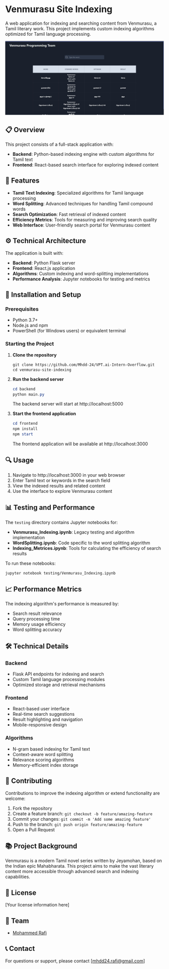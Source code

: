 # Venmurasu Site Indexing

A web application for indexing and searching content from Venmurasu, a Tamil literary work. This project implements custom indexing algorithms optimized for Tamil language processing.

![Project Output](testing/output.jpeg)

## 📋 Overview

This project consists of a full-stack application with:
- **Backend**: Python-based indexing engine with custom algorithms for Tamil text
- **Frontend**: React-based search interface for exploring indexed content

## 🚀 Features

- **Tamil Text Indexing**: Specialized algorithms for Tamil language processing
- **Word Splitting**: Advanced techniques for handling Tamil compound words
- **Search Optimization**: Fast retrieval of indexed content
- **Efficiency Metrics**: Tools for measuring and improving search quality
- **Web Interface**: User-friendly search portal for Venmurasu content

## ⚙️ Technical Architecture

The application is built with:
- **Backend**: Python Flask server
- **Frontend**: React.js application
- **Algorithms**: Custom indexing and word-splitting implementations
- **Performance Analysis**: Jupyter notebooks for testing and metrics

## 🔧 Installation and Setup

### Prerequisites
- Python 3.7+
- Node.js and npm
- PowerShell (for Windows users) or equivalent terminal

### Starting the Project

1. **Clone the repository**
   ```
   git clone https://github.com/Mhdd-24/VPT.ai-Intern-Overflow.git
   cd venmurasu-site-indexing
   ```

2. **Run the backend server**
   ```powershell
   cd backend
   python main.py
   ```
   The backend server will start at http://localhost:5000

3. **Start the frontend application**
   ```powershell
   cd frontend
   npm install
   npm start
   ```
   The frontend application will be available at http://localhost:3000

## 🔍 Usage

1. Navigate to http://localhost:3000 in your web browser
2. Enter Tamil text or keywords in the search field
3. View the indexed results and related content
4. Use the interface to explore Venmurasu content

## 📊 Testing and Performance

The `testing` directory contains Jupyter notebooks for:

- **Venmurasu_Indexing.ipynb**: Legacy testing and algorithm implementation
- **WordSplitting.ipynb**: Code specific to the word splitting algorithm
- **Indexing_Metrices.ipynb**: Tools for calculating the efficiency of search results

To run these notebooks:
```
jupyter notebook testing/Venmurasu_Indexing.ipynb
```

## 📈 Performance Metrics

The indexing algorithm's performance is measured by:
- Search result relevance
- Query processing time
- Memory usage efficiency
- Word splitting accuracy

## 🛠️ Technical Details

### Backend
- Flask API endpoints for indexing and search
- Custom Tamil language processing modules
- Optimized storage and retrieval mechanisms

### Frontend
- React-based user interface
- Real-time search suggestions
- Result highlighting and navigation
- Mobile-responsive design

### Algorithms
- N-gram based indexing for Tamil text
- Context-aware word splitting
- Relevance scoring algorithms
- Memory-efficient index storage

## 🤝 Contributing

Contributions to improve the indexing algorithm or extend functionality are welcome:

1. Fork the repository
2. Create a feature branch: `git checkout -b feature/amazing-feature`
3. Commit your changes: `git commit -m 'Add some amazing feature'`
4. Push to the branch: `git push origin feature/amazing-feature`
5. Open a Pull Request

## 📚 Project Background

Venmurasu is a modern Tamil novel series written by Jeyamohan, based on the Indian epic Mahabharata. This project aims to make the vast literary content more accessible through advanced search and indexing capabilities.

## 📝 License

[Your license information here]

## 👥 Team

- [Mohammed Rafi](https://github.com/Mhdd-24)

## 📞 Contact

For questions or support, please contact [mhdd24.rafi@gmail.com]